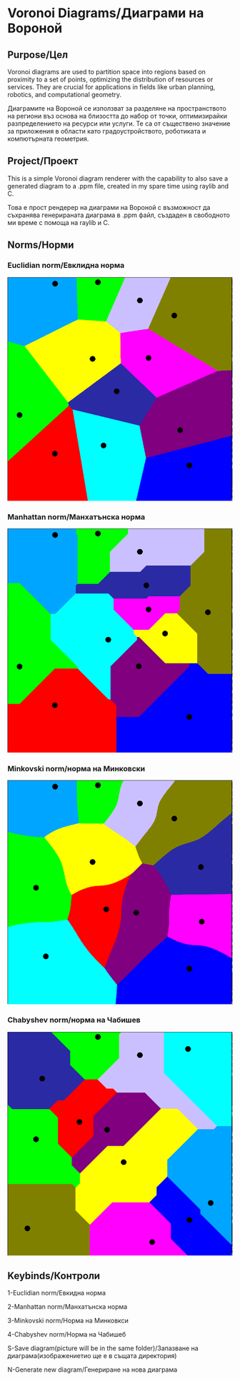 # Voronoi Diagrams/Диаграми на Вороной
## Purpose/Цел
Voronoi diagrams are used to partition space into regions based on proximity to a set of points, optimizing the distribution of resources or services. They are crucial for applications in fields like urban planning, robotics, and computational geometry.

Диаграмите на Вороной се използват за разделяне на пространството на региони въз основа на близостта до набор от точки, оптимизирайки разпределението на ресурси или услуги. Те са от съществено значение за приложения в области като градоустройството, роботиката и компютърната геометрия.

## Project/Проект

This is a simple Voronoi diagram renderer with the capability to also save a generated diagram to a .ppm file, created in my spare time using raylib and C.

Това е прост рендерер на диаграми на Вороной с възможност да съхранява генерираната диаграма в .ppm файл, създаден в свободното ми време с помоща на raylib и C.
## Norms/Норми

### Euclidian norm/Евклидна норма

![снимка](/images/Euclidian.png "Euclidian norm")

### Manhattan norm/Манхатънска норма

![снимка](/images/Manhattan.png "Manhattan norm")

### Minkovski norm/норма на Минковски

![снимка](/images/Minkovkski.png "Minkovski norm")

### Chabyshev norm/норма на Чабишев

![снимка](/images/chabyshev.png "Chabyshev norm")

## Keybinds/Контроли

1-Euclidian norm/Евкидна норма

2-Manhattan norm/Манхатънска норма

3-Minkovski norm/Норма на Минковкси

4-Chabyshev norm/Норма на Чабишеб

S-Save diagram(picture will be in the same folder)/Запазване на диаграма(изображениетио ще е в същата директория)

N-Generate new diagram/Генериране на нова диаграма
